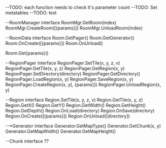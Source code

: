 --TODO: each function needs to check it's parameter count
--TODO: Set metatables
--TODO: test

--RoomManager interface
RoomMgr.GetRoom(index)
RoomMgr.CreateRoom([{params}])
RoomMgr.UnloadRoom(index)


--RoomData interface
Room.GetPager()
Room.GetGenerator()
Room.OnCreate([{params}])
Room.OnUnload()

Room.Get{params}()


--RegionPager interface
RegionPager.SetTile(x, y, z, v)
RegionPager.GetTile(x, y, z)
RegionPager.GetRegion(x, y)
RegionPager.SetDirectory(directory)
RegionPager.GetDirectory()
RegionPager.LoadRegion(x, y)
RegionPager.SaveRegion(x, y)
RegionPager.CreateRegion(x, y[, {params}])
RegionPager.UnloadRegion(x, y)


--Region interface
Region.SetTile(x, y, z, v)
Region.GetTile(x, y, z)
Region.GetX()
Region.GetY()
Region.GetWidth()
Region.GetHeight()
Region.GetDepth()
Region.OnLoad(directory)
Region.OnSave(directory)
Region.OnCreate([{params}])
Region.OnUnload([directory])


--*Generator interface
Generator.GetMapType()
Generator.GetChunk(x, y)
Generator.GetMapWidth()
Generator.GetMapHeight()


--Chunk interface
??